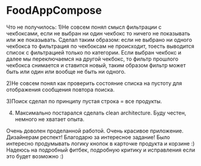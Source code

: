 # FoodAppCompose

Что не получилось: 
1)Не совсем понял смысл фильтрации с чекбоксами, если не выбран ни один чекбокс то ничего не показывать или же показывать.
Сделал таким образом: если не выбрано ни одного чекбокса то фильтрация по чекбоксам не происходит, тоесть выводится список с фильтрацией только по категории.
Если выбран чекбокс и далее мы переключаемся на другой чекбокс, то фильтр прошлого чекбокса снимается и ставится новый, таким образом фильтр может быть или один или вообще не быть ни одного.

2)Не совсем понял как проверить состояние списка на пустоту для отображения сообщения повтора поиска.

3)Поиск сделал по принципу пустая строка = все продукты.

4) Максимально постарался сделать clean architecture. Буду честен, немного не хватает опыта.

Очень доволен проделанной работой. Очень красивое приложение. Дизайнерам респект! Благодарю за интересное задание! Было интересно продумывать логику кнопок в карточке продукта и корзине :)
Надеюсь на подробный фитбек, подробную критику и исправления если это будет возможно :) 
